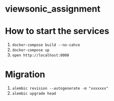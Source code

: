 # viewsonic_assignment
# How to start the services
1. `docker-compose build --no-cahce`
2. `docker-compose up`
3. `open http://localhost:8000`

# Migration
1. `alembic revision --autogenerate -m "xxxxxxx"`
2. `alembic upgrade head`
